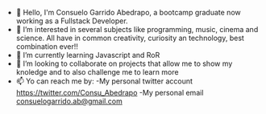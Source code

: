- 👋 Hello, I'm Consuelo Garrido Abedrapo, a bootcamp graduate now working as a Fullstack Developer.
- 👀 I’m interested in several subjects like programming, music, cinema and science. All have in common creativity, curiosity an technology, best combination ever!!
- 🌱 I’m currently learning Javascript and RoR
- 💞️ I’m looking to collaborate on projects that allow me to show my knoledge and to also challenge me to learn more
- 📫 Yo can reach me by:
      -My personal twitter account https://twitter.com/Consu_Abedrapo
      -My personal email consuelogarrido.ab@gmail.com

<!---
cgarrido-a/cgarrido-a is a ✨ special ✨ repository because its `README.md` (this file) appears on your GitHub profile.
You can click the Preview link to take a look at your changes.
--->
